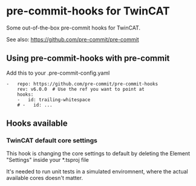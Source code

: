 
# pre-commit-hooks for TwinCAT
Some out-of-the-box pre-commit hooks for TwinCAT.

See also: https://github.com/pre-commit/pre-commit

## Using pre-commit-hooks with pre-commit
Add this to your .pre-commit-config.yaml

```
-   repo: https://github.com/pre-commit/pre-commit-hooks
    rev: v6.0.0  # Use the ref you want to point at
    hooks:
    -   id: trailing-whitespace
    # -   id: ...
```

## Hooks available

### TwinCAT default core settings
This hook is changing the core settings to default by deleting the Element "Settings" inside your *.tsproj file

It's needed to run unit tests in a simulated enviromnent, where the actual available cores doesn't matter.